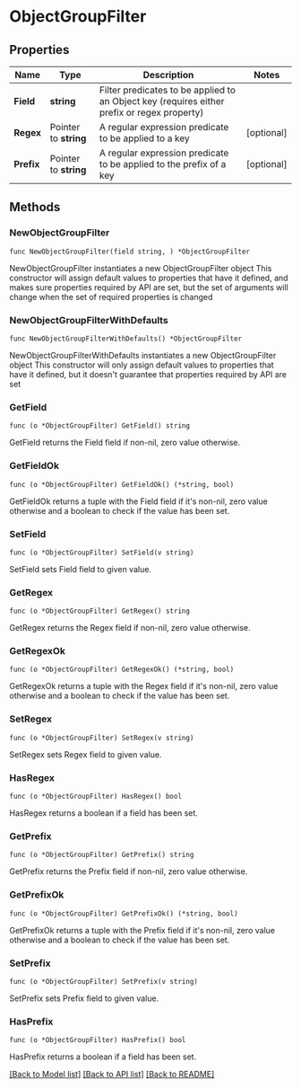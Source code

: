 # ObjectGroupFilter

## Properties

Name | Type | Description | Notes
------------ | ------------- | ------------- | -------------
**Field** | **string** | Filter predicates to be applied to an Object key (requires either prefix or regex property)  | 
**Regex** | Pointer to **string** | A regular expression predicate to be applied to a key  | [optional] 
**Prefix** | Pointer to **string** | A regular expression predicate to be applied to the prefix of a key  | [optional] 

## Methods

### NewObjectGroupFilter

`func NewObjectGroupFilter(field string, ) *ObjectGroupFilter`

NewObjectGroupFilter instantiates a new ObjectGroupFilter object
This constructor will assign default values to properties that have it defined,
and makes sure properties required by API are set, but the set of arguments
will change when the set of required properties is changed

### NewObjectGroupFilterWithDefaults

`func NewObjectGroupFilterWithDefaults() *ObjectGroupFilter`

NewObjectGroupFilterWithDefaults instantiates a new ObjectGroupFilter object
This constructor will only assign default values to properties that have it defined,
but it doesn't guarantee that properties required by API are set

### GetField

`func (o *ObjectGroupFilter) GetField() string`

GetField returns the Field field if non-nil, zero value otherwise.

### GetFieldOk

`func (o *ObjectGroupFilter) GetFieldOk() (*string, bool)`

GetFieldOk returns a tuple with the Field field if it's non-nil, zero value otherwise
and a boolean to check if the value has been set.

### SetField

`func (o *ObjectGroupFilter) SetField(v string)`

SetField sets Field field to given value.


### GetRegex

`func (o *ObjectGroupFilter) GetRegex() string`

GetRegex returns the Regex field if non-nil, zero value otherwise.

### GetRegexOk

`func (o *ObjectGroupFilter) GetRegexOk() (*string, bool)`

GetRegexOk returns a tuple with the Regex field if it's non-nil, zero value otherwise
and a boolean to check if the value has been set.

### SetRegex

`func (o *ObjectGroupFilter) SetRegex(v string)`

SetRegex sets Regex field to given value.

### HasRegex

`func (o *ObjectGroupFilter) HasRegex() bool`

HasRegex returns a boolean if a field has been set.

### GetPrefix

`func (o *ObjectGroupFilter) GetPrefix() string`

GetPrefix returns the Prefix field if non-nil, zero value otherwise.

### GetPrefixOk

`func (o *ObjectGroupFilter) GetPrefixOk() (*string, bool)`

GetPrefixOk returns a tuple with the Prefix field if it's non-nil, zero value otherwise
and a boolean to check if the value has been set.

### SetPrefix

`func (o *ObjectGroupFilter) SetPrefix(v string)`

SetPrefix sets Prefix field to given value.

### HasPrefix

`func (o *ObjectGroupFilter) HasPrefix() bool`

HasPrefix returns a boolean if a field has been set.


[[Back to Model list]](../README.md#documentation-for-models) [[Back to API list]](../README.md#documentation-for-api-endpoints) [[Back to README]](../README.md)


